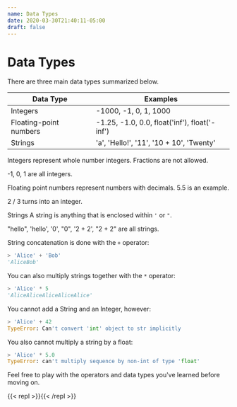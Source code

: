 ```yaml
---
name: Data Types
date: 2020-03-30T21:40:11-05:00
draft: false
---
```


# Data Types

There are three main data types summarized below.

| Data Type              | Examples                                      |
|------------------------|-----------------------------------------------|
| Integers               | -1000, -1, 0, 1, 1000                         |
| Floating-point numbers | -1.25, -1.0, 0.0, float('inf'), float('-inf') |
| Strings                | 'a', 'Hello!', '11', '10 + 10', 'Twenty'      |

Integers represent whole number integers. Fractions are not allowed.

-1, 0, 1 are all integers.

Floating point numbers represent numbers with decimals. 5.5 is an example.

2 / 3 turns into an integer.

Strings
A string is anything that is enclosed within `'` or `"`.

"hello", 'hello', '0', "0", '2 + 2', "2 + 2" are all strings.

String concatenation is done with the `+` operator:
```python
> 'Alice' + 'Bob'
'AliceBob'
```

You can also multiply strings together with the `*` operator:
```python
> 'Alice' * 5
'AliceAliceAliceAliceAlice'
```

You cannot add a String and an Integer, however:
```python
> 'Alice' + 42
TypeError: Can't convert 'int' object to str implicitly
```

You also cannot multiply a string by a float:
```python
> 'Alice' * 5.0
TypeError: can't multiply sequence by non-int of type 'float'
```

Feel free to play with the operators and data types you've learned before moving on.

{{< repl >}}{{< /repl >}}

